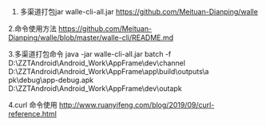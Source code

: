 1. 多渠道打包jar
walle-cli-all.jar
https://github.com/Meituan-Dianping/walle

2.命令使用方法
https://github.com/Meituan-Dianping/walle/blob/master/walle-cli/README.md

3.多渠道打包命令
java -jar walle-cli-all.jar batch -f  D:\ZZTAndroid\Android_Work\AppFrame\dev\channel  D:\ZZTAndroid\Android_Work\AppFrame\app\build\outputs\a
pk\debug\app-debug.apk D:\ZZTAndroid\Android_Work\AppFrame\dev\outapk

4.curl 命令使用
http://www.ruanyifeng.com/blog/2019/09/curl-reference.html

